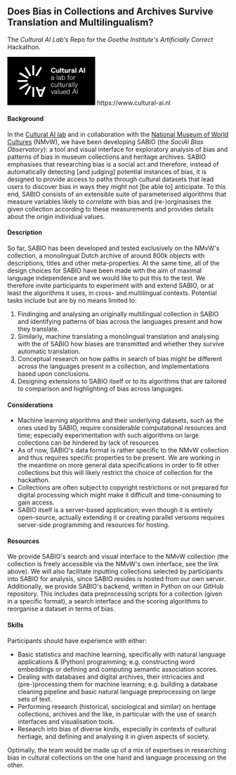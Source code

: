 ## Does Bias in Collections and Archives Survive Translation and Multilingualism?
The _Cultural AI Lab's_ Repo for the _Goethe Institute's_ _Artificially Correct_ Hackathon.


<img src="https://github.com/valevo/artificially_correct_challenge/blob/main/logo_white.jpg" alt="CulturalAI Logo" width="200"/>
https://www.cultural-ai.nl



#### Background 
   In the [Cultural AI lab](https://www.cultural-ai.nl/) and in collaboration with the [National Museum of World Cultures](https://collectie.wereldculturen.nl/) (NMvW), we have been developing SABIO (the _SociAl BIas Observatory_): a tool and visual interface for exploratory analysis of bias and patterns of bias in museum collections and heritage archives. SABIO emphasises that researching bias is a social act and therefore, instead of automatically detecting [and judging] potential instances of bias, it is designed to provide access to paths through cultural datasets that lead users to discover bias in ways they might not [be able to] anticipate. To this end, SABIO consists of an extensible suite of parameterised algorithms that measure variables likely to _correlate_ with bias and (re-)orginasises the given collection according to these measurements and provides details about the origin individual values.
   
#### Description

  So far, SABIO has been developed and tested exclusively on the NMvW's collection, a monolingual Dutch archive of around 800k objects with descriptions, titles and other meta-properties. At the same time, all of the design choices for SABIO have been made with the aim of maximal language independence and we would like to put this to the test. We therefore invite participants to experiment with and extend SABIO, or at least the algorithms it uses, in cross- and multilingual contexts. Potential tasks include but are by no means limited to:
  1. Findinging and analysing an originally multilingual collection in SABIO and identifying patterns of bias across the languages present and how they translate.
  2. Similarly, machine translating a monolingual translation and analysing with the of SABIO how biases are transmitted and whether they survive automatic translation.
  3. Conceptual research on how paths in search of bias might be different across the languages present in a collection, and implementations based upon conclusions.
  4. Designing extensions to SABIO itself or to its algorithms that are tailored to comparison and highlighting of bias across languages.
   

#### Considerations

  - Machine learning algorithms and their underlying datasets, such as the ones used by SABIO, require considerable computational resources and time; especially experimentation with such algorithms on large collections can be hindered by lack of resources 
  - As of now, SABIO's data format is rather specific to the NMvW collection and thus requires specific properties to be present. We are working in the meantime on more general data specifications in order to fit other collections but this will likely restrict the choice of collection for the hackathon.
  - Collections are often subject to copyright restrictions or not prepared for digital processing which might make it difficult and time-consuming to gain access.
  - SABIO itself is a server-based application; even though it is entirely open-source, actually extending it or creating parallel versions requires server-side programming and resources for hosting.



#### Resources

  We provide SABIO's search and visual interface to the NMvW collection (the collection is freely accessible via the NMvW's own interface, see the link above). We will also facilitate inputting collections selected by participants into SABIO for analysis, since SABIO resides is hosted from our own server. Additionally, we provide SABIO's backend, written in Python on our GitHub repository. This includes data preprocessing scripts for a collection (given in a specific format), a search interface and the scoring algorithms to reorganise a dataset in terms of bias.


#### Skills

   Participants should have experience with either:
 
   - Basic statistics and machine learning, specifically with natural language applications & (Python) programming; e.g. constructing word embeddings or defining and computing semantic association scores.
   - Dealing with databases and digital archives, their intricacies and (pre-)processing them for machine learning; e.g. building a database cleaning pipeline and basic natural language preprocessing on large sets of text.
   - Performing research (historical, sociological and similar) on heritage collections, archives and the like, in particular with the use of search interfaces and visualisation tools.
   - Research into bias of diverse kinds, especially in contexts of cultural hertiage, and defining and analysing it in given aspects of society.
  
   Optimally, the team would be made up of a mix of expertises in researching bias in cultural collections on the one hand and language processing on the other.
   
